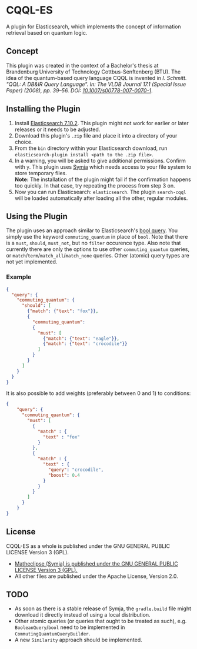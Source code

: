 # CQQL-ES
A plugin for Elasticsearch, which implements the concept of information retrieval based on quantum logic.

## Concept
This plugin was created in the context of a Bachelor's thesis at Brandenburg University of Technology Cottbus-Senftenberg (BTU). The idea of the quantum-based query language CQQL is invented in <i>I. Schmitt. "QQL: A DB&IR Query Language". In: The VLDB Journal 17.1 (Special Issue Paper) (2008), pp. 39–56. DOI: <a href="https://doi.org/10.1007/s00778-007-0070-1">10.1007/s00778-007-0070-1</a></i>. 

## Installing the Plugin
1. Install <a href="https://www.elastic.co/de/downloads/past-releases/elasticsearch-7-10-2">Elasticsearch 7.10.2</a>. This plugin might not work for earlier or later releases or it needs to be adjusted.
2. Download this plugin's ```.zip``` file and place it into a directory of your choice.
3. From the ```bin``` directory within your Elasticsearch download, run ```elasticsearch-plugin install <path to the .zip file>```. 
4. In a warning, you will be asked to give additional permissions. Confirm with ```y```. This plugin uses <a href="https://github.com/axkr/symja_android_library">Symja</a> which needs access to your file system to store temporary files. <br /><b>Note:</b> The installation of the plugin might fail if the confirmation happens too quickly. In that case, try repeating the process from step 3 on.
5. Now you can run Elasticsearch: ```elasticsearch```. The plugin ```search-cqql``` will be loaded automatically after loading all the other, regular modules.

## Using the Plugin
The plugin uses an approach similar to Elasticsearch's <a href="https://www.elastic.co/guide/en/elasticsearch/reference/7.10/query-dsl-bool-query.html">bool query</a>. You simply use the keyword ```commuting_quantum``` in place of ```bool```. Note that there is a ```must```, ```should```, ```must_not```, but no ```filter``` occurence type. Also note that currently there are only the options to use other ```commuting_quantum``` queries, or ```match```/```term```/```match_all```/```match_none``` queries. Other (atomic) query types are not yet implemented.

### Example
```json
{
  "query": {
    "commuting_quantum": {
      "should": [
        {"match": {"text": "fox"}},
        {
          "commuting_quantum":
          {
            "must": [
              {"match": {"text": "eagle"}},
              {"match": {"text": "crocodile"}}
            ]
          }
        }
      ]
    }
  }
}
```

It is also possible to add weights (preferably between 0 and 1) to conditions:

```json
{
    "query": {
      "commuting_quantum": {
        "must": [
          {
            "match" : {
              "text" : "fox"
            }
          },
          {
            "match" : {
              "text" : {
                "query": "crocodile",
                "boost": 0.4
              }
            }
          }
        ]
      }
    }
}
```

## License
CQQL-ES as a whole is published under the GNU GENERAL PUBLIC LICENSE Version 3 (GPL).
* <a href="https://github.com/axkr/symja_android_library#license">Matheclipse (Symja) is published under the GNU GENERAL PUBLIC LICENSE Version 3 (GPL).</a>
* All other files are published under the Apache License, Version 2.0.

## TODO
* As soon as there is a stable release of Symja, the `gradle.build` file might download it directly instead of using a local distribution.
* Other atomic queries (or queries that ought to be treated as such), e.g. `BooleanQuery`/`bool` need to be implemented in `CommutingQuantumQueryBuilder`.
* A new `Similarity` approach should be implemented.
